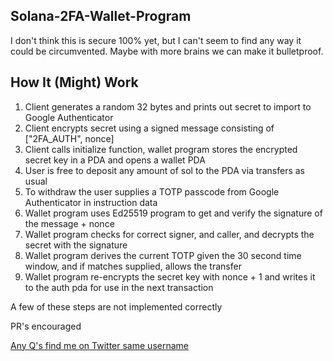 ## Solana-2FA-Wallet-Program  

I don't think this is secure 100% yet, but I can't seem to find any way it could be circumvented. Maybe with more brains we can make it bulletproof.

## How It (Might) Work  

1. Client generates a random 32 bytes and prints out secret to import to Google Authenticator
2. Client encrypts secret using a signed message consisting of ["2FA_AUTH", nonce]
3. Client calls initialize function, wallet program stores the encrypted secret key in a PDA and opens a wallet PDA
4. User is free to deposit any amount of sol to the PDA via transfers as usual
5. To withdraw the user supplies a TOTP passcode from Google Authenticator in instruction data
6. Wallet program uses Ed25519 program to get and verify the signature of the message + nonce
7. Wallet program checks for correct signer, and caller, and decrypts the secret with the signature
8. Wallet program derives the current TOTP given the 30 second time window, and if matches supplied, allows the transfer
9. Wallet program re-encrypts the secret key with nonce + 1 and writes it to the auth pda for use in the next transaction


A few of these steps are not implemented correctly 


PR's encouraged  

[Any Q's find me on Twitter same username](https://x.com/retardedchaddev)
